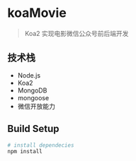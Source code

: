 # koaMovie

> Koa2 实现电影微信公众号前后端开发

## 技术栈

- Node.js
- Koa2
- MongoDB
- mongoose
- 微信开放能力

## Build Setup

```bash
# install dependecies
npm install
```